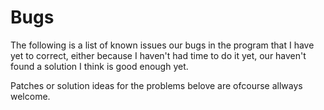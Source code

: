 # Bugs
The following is a list of known issues our bugs in the program that I have yet to correct, either because I haven't had time to do it yet, our haven't found a solution I think is good enough yet.

Patches or solution ideas for the problems belove are ofcourse allways welcome.

